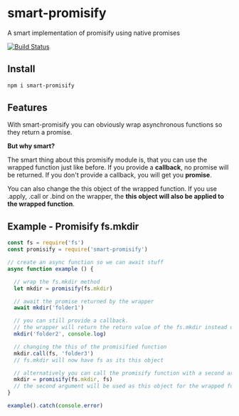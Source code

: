 # smart-promisify
A smart implementation of promisify using native promises

[![Build Status](https://travis-ci.org/robojones/smart-promisify.svg?branch=master)](https://travis-ci.org/robojones/smart-promisify)

## Install

```bash
npm i smart-promisify
```

## Features

With smart-promisify you can obviously wrap asynchronous functions so they return a promise.

__But why smart?__

The smart thing about this promisify module is, that you can use the wrapped function just like before. If you provide a __callback__, no promise will be returned. If you don't provide a callback, you will get you __promise__.

You can also change the this object of the wrapped function. If you use .apply, .call or .bind on the wrapper, the __this object will also be applied to the wrapped function__.

## Example - Promisify fs.mkdir


```javascript
const fs = require('fs')
const promisify = require('smart-promisify')

// create an async function so we can await stuff
async function example () {

  // wrap the fs.mkdir method
  let mkdir = promisify(fs.mkdir)

  // await the promise returned by the wrapper
  await mkdir('folder1')

  // you can still provide a callback.
  // the wrapper will return the return value of the fs.mkdir instead of a promise
  mkdir('folder2', console.log)

  // changing the this of the promisified function
  mkdir.call(fs, 'folder3')
  // fs.mkdir will now have fs as its this object

  // alternatively you can call the promisify function with a second argument.
  mkdir = promisify(fs.mkdir, fs)
  // the second argument will be used as this object for the wrapped function, if it isn't changed afterwards by with call, bind or apply
}

example().catch(console.error)
```